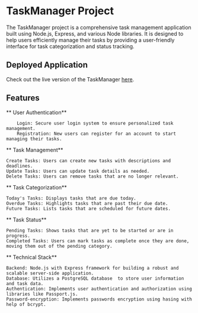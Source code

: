 # TaskManager Project
  The TaskManager project is a comprehensive task management application built using Node.js, Express, and various Node libraries.
  It is designed to help users efficiently manage their tasks by providing a user-friendly interface for task categorization and status tracking.
## Deployed Application

  Check out the live version of the TaskManager [here](https://test-deploy-ctt1.onrender.com).
## Features

  **  User Authentication**
    
        Login: Secure user login system to ensure personalized task management.
        Registration: New users can register for an account to start managing their tasks.
  **  Task Management**
    
    Create Tasks: Users can create new tasks with descriptions and deadlines.
    Update Tasks: Users can update task details as needed.
    Delete Tasks: Users can remove tasks that are no longer relevant.
  **  Task Categorization**
    
    Today's Tasks: Displays tasks that are due today.
    Overdue Tasks: Highlights tasks that are past their due date.
    Future Tasks: Lists tasks that are scheduled for future dates.
  **  Task Status**
    
    Pending Tasks: Shows tasks that are yet to be started or are in progress.
    Completed Tasks: Users can mark tasks as complete once they are done, moving them out of the pending category.
  **  Technical Stack**
  
    Backend: Node.js with Express framework for building a robust and scalable server-side application.
    Database: Utilizes a PostgreSQL database  to store user information and task data.
    Authentication: Implements user authentication and authorization using libraries like Passport.js.
    Password-encryption: Implements passwords encryption using hasing with help of bcrypt.
